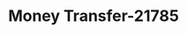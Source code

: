 ---
f_zip-code: 91335
f_state-code: CA
title: Money Transfer-21785
f_phone: 818-757-8952
f_city-only: Reseda
f_address: 7550 Tampa Avenue Reseda
f_location-unique-id: '21785'
slug: money-transfer-21785
updated-on: '2024-05-30T13:46:58.046Z'
created-on: '2024-05-30T13:36:59.803Z'
published-on: '2024-05-30T13:54:32.469Z'
f_city-state: cms/city/reseda-ca.md
f_company: cms/company/money-transfer.md
f_state: cms/state/california.md
layout: '[payday-loan].html'
tags: payday-loan
---